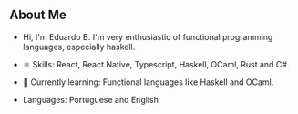 ## About Me

- Hi, I'm Eduardo B. I'm very enthusiastic of functional programming languages, especially haskell.
- ⚛️ Skills: React, React Native, Typescript, Haskell, OCaml, Rust and C#.
- 🌱 Currently learning: Functional languages like Haskell and OCaml.

- Languages: Portuguese and English
